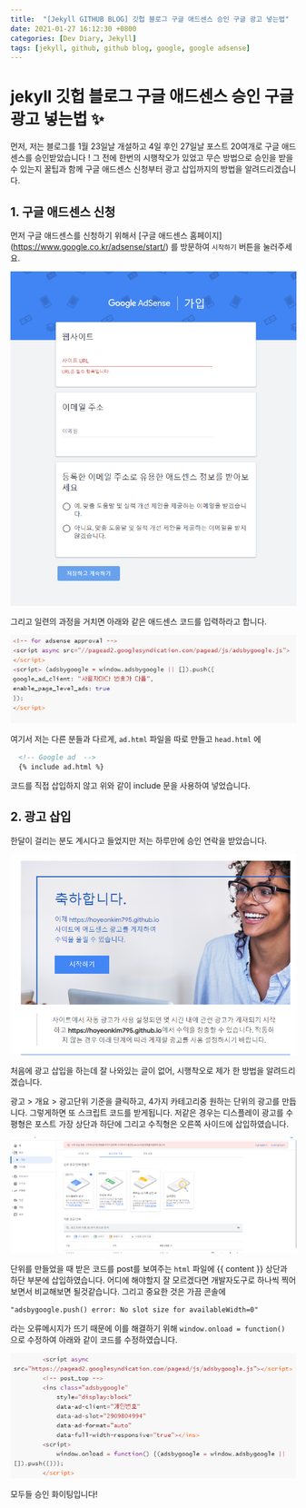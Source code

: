 ```yaml
---
title:  "[Jekyll GITHUB BLOG] 깃헙 블로그 구글 애드센스 승인 구글 광고 넣는법"
date: 2021-01-27 16:12:30 +0800
categories: [Dev Diary, Jekyll]
tags: [jekyll, github, github blog, google, google adsense]
---
```


# jekyll 깃헙 블로그 구글 애드센스 승인 구글 광고 넣는법 ✨

먼저, 저는 블로그를 1월 23일날 개설하고 4일 후인 27일날 포스트 20여개로 구글 애드센스를 승인받았습니다 ! 그 전에 한번의 시행착오가 있었고 무슨 방법으로 승인을 받을 수 있는지 꿀팁과 함께 구글 애드센스 신청부터 광고 삽입까지의 방법을 알려드리겠습니다.

## 1. 구글 애드센스 신청

먼저 구글 애드센스를 신청하기 위해서 [구글 애드센스 홈페이지] (https://www.google.co.kr/adsense/start/) 를 방문하여 `시작하기` 버튼을 눌러주세요.

![2](\assets\img\googleadsense\2.PNG)

그리고 일련의 과정을 거치면 아래와 같은 애드센스 코드를 입력하라고 합니다.

![5](\assets\img\googleadsense\5.PNG)

여기서 저는 다른 분들과 다르게, `ad.html` 파일을 따로 만들고 `head.html` 에 

```markdown
  <!-- Google ad  -->
  {% include ad.html %}
```

코드를 직접 삽입하지 않고 위와 같이 include 문을 사용하여 넣었습니다.

## 2. 광고 삽입

한달이 걸리는 분도 계시다고 들었지만 저는 하루만에 승인 연락을 받았습니다. 

![1](\assets\img\googleadsense\1.PNG)

처음에 광고 삽입을 하는데 잘 나와있는 글이 없어, 시행착오로 제가 한 방법을 알려드리겠습니다.

광고 > 개요 > 광고단위 기준을 클릭하고, 4가지 카테고리중 원하는 단위의 광고를 만듭니다. 그렇게하면 또 스크립트 코드를 받게됩니다. 저같은 경우는 디스플레이 광고를 수평형은 포스트 가장 상단과 하단에 그리고 수직형은 오른쪽 사이드에 삽입하였습니다. 

![4](\assets\img\googleadsense\4.PNG)

단위를 만들었을 때 받은 코드를 post를 보여주는 `html` 파일에 {{ content }} 상단과 하단 부분에 삽입하였습니다. 어디에 해야할지 잘 모르겠다면 개발자도구로 하나씩 찍어보면서 비교해보면 될것같습니다.  그리고 중요한 것은 가끔 콘솔에 

```markdown
"adsbygoogle.push() error: No slot size for availableWidth=0"
```

라는 오류메시지가 뜨기 때문에 이를 해결하기 위해 `window.onload = function() `으로 수정하여 아래와 같이 코드를 수정하였습니다.

![6](\assets\img\googleadsense\6.PNG)

모두들 승인 화이팅입니다!